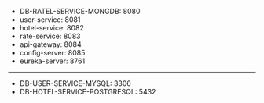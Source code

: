 - DB-RATEL-SERVICE-MONGDB: 8080
- user-service: 8081
- hotel-service: 8082
- rate-service: 8083
- api-gateway: 8084
- config-server: 8085
- eureka-server: 8761
- --------------
- DB-USER-SERVICE-MYSQL: 3306
- DB-HOTEL-SERVICE-POSTGRESQL: 5432

